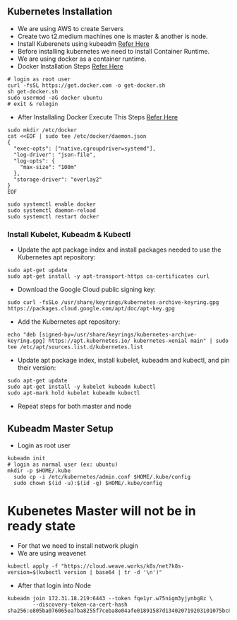 ## Kubernetes Installation
* We are using AWS to create Servers
* Create two t2.medium machines one is master & another is node.
* Install Kuberenets using kubeadm [Refer Here](https://kubernetes.io/docs/setup/production-environment/tools/kubeadm/install-kubeadm/)
* Before installing kubernetes we need to install Container Runtime.
* We are using docker as a container runtime.
* Docker Installation Steps [Refer Here](https://get.docker.com/)

```
# login as root user
curl -fsSL https://get.docker.com -o get-docker.sh
sh get-docker.sh
sudo usermod -aG docker ubuntu
# exit & relogin
```

* After Installaling Docker Execute This Steps [Refer Here](https://kubernetes.io/docs/setup/production-environment/container-runtimes/#docker)

```
sudo mkdir /etc/docker
cat <<EOF | sudo tee /etc/docker/daemon.json
{
  "exec-opts": ["native.cgroupdriver=systemd"],
  "log-driver": "json-file",
  "log-opts": {
    "max-size": "100m"
  },
  "storage-driver": "overlay2"
}
EOF

sudo systemctl enable docker
sudo systemctl daemon-reload
sudo systemctl restart docker
```
### Install Kubelet, Kubeadm & Kubectl

* Update the apt package index and install packages needed to use the Kubernetes apt repository:

```
sudo apt-get update
sudo apt-get install -y apt-transport-https ca-certificates curl
```

* Download the Google Cloud public signing key:

```
sudo curl -fsSLo /usr/share/keyrings/kubernetes-archive-keyring.gpg https://packages.cloud.google.com/apt/doc/apt-key.gpg
```

* Add the Kubernetes apt repository:

```
echo "deb [signed-by=/usr/share/keyrings/kubernetes-archive-keyring.gpg] https://apt.kubernetes.io/ kubernetes-xenial main" | sudo tee /etc/apt/sources.list.d/kubernetes.list
```
* Update apt package index, install kubelet, kubeadm and kubectl, and pin their version:

```
sudo apt-get update
sudo apt-get install -y kubelet kubeadm kubectl
sudo apt-mark hold kubelet kubeadm kubectl
```
* Repeat steps for both master and node

## Kubeadm Master Setup
* Login as root user

```
kubeadm init
# login as normal user (ex: ubuntu)
mkdir -p $HOME/.kube
  sudo cp -i /etc/kubernetes/admin.conf $HOME/.kube/config
  sudo chown $(id -u):$(id -g) $HOME/.kube/config
```
# Kubenetes Master will not be in ready state
* For that we need to install network plugin
* We are using weavenet
```
kubectl apply -f "https://cloud.weave.works/k8s/net?k8s-version=$(kubectl version | base64 | tr -d '\n')"
```
* After that login into Node

```
kubeadm join 172.31.18.219:6443 --token fqe1yr.w75nigm3yjynbg8z \
        --discovery-token-ca-cert-hash sha256:e805ba076065ea7ba8255f7ceba8e04afe01891587d134020719203101075bc8

```


